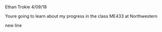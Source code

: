 Ethan Trokie  4/09/18

Youre going to learn about my progress in the class ME433 at Northwestern

new line
